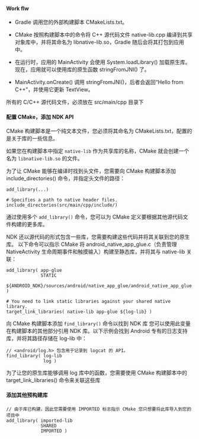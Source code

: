 #### Work flw

- Gradle 调用您的外部构建脚本 CMakeLists.txt。

- CMake 按照构建脚本中的命令将 C++ 源代码文件 native-lib.cpp 编译到共享对象库中，并将其命名为 libnative-lib.so，Gradle 随后会将其打包到应用中。

- 在运行时，应用的 MainActivity 会使用 System.loadLibrary() 加载原生库。现在，应用就可以使用库的原生函数 stringFromJNI() 了。

- MainActivity.onCreate() 调用 stringFromJNI()，后者会返回“Hello from C++”，并使用它更新 TextView。

所有的 C/C++ 源代码文件，必须放在 src/main/cpp 目录下

#### 配置 CMake，添加 NDK API

CMake 构建脚本是一个纯文本文件，您必须将其命名为 CMakeLists.txt，配置的是关于库的一些信息。

如果您在构建脚本中指定 `native-lib` 作为共享库的名称，CMake 就会创建一个名为 `libnative-lib.so` 的文件。

为了让 CMake 能够在编译时找到头文件，您需要向 CMake 构建脚本添加 include_directories() 命令，并指定头文件的路径：

```
add_library(...)

# Specifies a path to native header files.
include_directories(src/main/cpp/include/)
```

通过使用多个 `add_library()` 命令，您可以为 CMake 定义要根据其他源代码文件构建的更多库。

NDK 还以源代码的形式包含一些库，您需要构建这些代码并将其关联到您的原生库。
以下命令可以指示 CMake 将 android_native_app_glue.c（负责管理 NativeActivity 生命周期事件和触摸输入）构建至静态库，并将其与 native-lib 关联：

```
add_library( app-glue
             STATIC
             ${ANDROID_NDK}/sources/android/native_app_glue/android_native_app_glue.c )

# You need to link static libraries against your shared native library.
target_link_libraries( native-lib app-glue ${log-lib} )
```

向 CMake 构建脚本添加 `find_library()` 命令以找到 NDK 库
您可以使用此变量在构建脚本的其他部分引用 NDK 库。以下示例会找到 Android 专有的日志支持库，并将其路径存储在 log-lib 中：

```
// <android/log.h> 包含用于记录到 logcat 的 API。
find_library( log-lib
              log )
```

为了让您的原生库能够调用 log 库中的函数，您需要使用 CMake 构建脚本中的 target_link_libraries() 命令来关联这些库

#### 添加其他预构建库

```
// 由于库已构建，因此您需要使用 IMPORTED 标志指示 CMake 您只想要将此库导入到您的项目中
add_library( imported-lib
             SHARED
             IMPORTED )
```






































